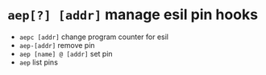 <!-- TITLE: aep -->
#  `aep[?] [addr]`   manage esil pin hooks

- `aepc [addr]`   change program counter for esil
- `aep-[addr]`   remove pin
- `aep [name] @ [addr]`   set pin
- `aep`   list pins

<p hidden>aepc aep- aep</p>